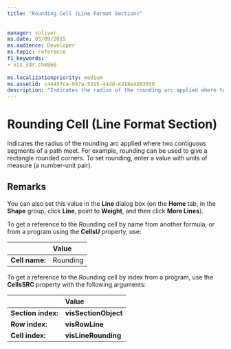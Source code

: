 ```yaml
---
title: "Rounding Cell (Line Format Section)"
 
 
manager: soliver
ms.date: 03/09/2015
ms.audience: Developer
ms.topic: reference
f1_keywords:
- vis_sdr.chm860
 
ms.localizationpriority: medium
ms.assetid: c44457ca-997a-5315-44dd-4218e4203550
description: "Indicates the radius of the rounding arc applied where two contiguous segments of a path meet. For example, rounding can be used to give a rectangle rounded corners. To set rounding, enter a value with units of measure (a number-unit pair)."
---
```


# Rounding Cell (Line Format Section)

Indicates the radius of the rounding arc applied where two contiguous segments of a path meet. For example, rounding can be used to give a rectangle rounded corners. To set rounding, enter a value with units of measure (a number-unit pair).
  
## Remarks

You can also set this value in the **Line** dialog box (on the **Home** tab, in the **Shape** group, click **Line**, point to **Weight**, and then click **More Lines**).
  
To get a reference to the Rounding cell by name from another formula, or from a program using the **CellsU** property, use: 
  
||Value |
|:-----|:-----|
|**Cell name:**  <br/> |Rounding  <br/> |
   
To get a reference to the Rounding cell by index from a program, use the **CellsSRC** property with the following arguments: 
  
||Value |
|:-----|:-----|
|**Section index:**  <br/> |**visSectionObject** <br/> |
|**Row index:**  <br/> |**visRowLine** <br/> |
|**Cell index:**  <br/> |**visLineRounding** <br/> |
   

